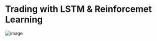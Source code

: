 # Trading with LSTM & Reinforcemet Learning
![image](https://user-images.githubusercontent.com/96150062/177210855-3687b629-21af-4c03-be34-a566f964c80a.png)
